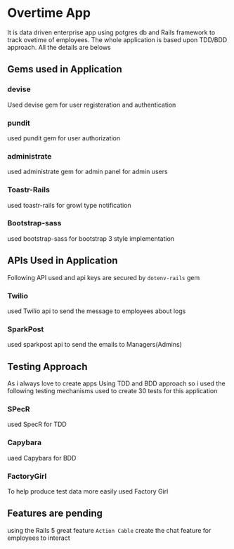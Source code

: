 # Overtime App
It is data driven enterprise app using potgres db and Rails framework to track ovetime of employees. The whole application is based upon TDD/BDD approach. All the details are belows 

## Gems used in Application

### devise
Used devise gem for user registeration and authentication

### pundit
used pundit gem for user authorization

### administrate
used administrate gem for admin panel for admin users

### Toastr-Rails
used toastr-rails for growl type notification

### Bootstrap-sass
used bootstrap-sass for bootstrap 3 style implementation


## APIs Used in Application
Following API used and api keys are secured by `dotenv-rails` gem

### Twilio 
used Twilio api to send the message to employees about logs

### SparkPost
used sparkpost api to send the emails to Managers(Admins)

## Testing Approach
As i always love to create apps Using TDD and BDD  approach so i used the following testing mechanisms used to create 30 tests
for this application 

### SPecR
used SpecR for TDD

### Capybara
uaed Capybara for BDD

### FactoryGirl
To help produce test data more easily used Factory Girl

## Features are pending 
using the Rails 5 great feature `Action Cable` create the chat feature for employees to interact



